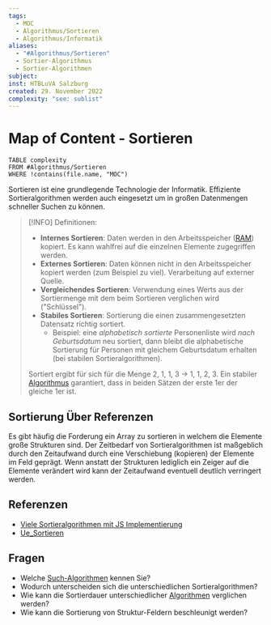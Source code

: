 ```yaml
---
tags:
  - MOC
  - Algorithmus/Sortieren
  - Algorithmus/Informatik
aliases:
  - "#Algorithmus/Sortieren"
  - Sortier-Algorithmus
  - Sortier-Algorithmen
subject: 
inst: HTBLuVA Salzburg
created: 29. November 2022
complexity: "see: sublist"
---
```


# Map of Content - Sortieren

```dataview
TABLE complexity
FROM #Algorithmus/Sortieren
WHERE !contains(file.name, "MOC")
```

Sortieren ist eine grundlegende Technologie der Informatik. Effiziente Sortieralgorithmen werden auch eingesetzt um in großen Datenmengen schneller Suchen zu können.

> [!INFO] Definitionen:
> - **Internes Sortieren**: Daten werden in den Arbeitsspeicher ([RAM](../../Digitaltechnik/Speicherzellen.md)) kopiert. Es kann wahlfrei auf die einzelnen Elemente zugegriffen werden.
> - **Externes Sortieren**: Daten können nicht in den Arbeitsspeicher kopiert werden (zum Beispiel zu viel). Verarbeitung auf externer Quelle.
> - **Vergleichendes Sortieren**: Verwendung eines Werts aus der Sortiermenge mit dem beim Sortieren verglichen wird ("Schlüssel").
> - **Stabiles Sortieren**: Sortierung die einen zusammengesetzten Datensatz richtig sortiert.
> 	- Beispiel: eine *alphabetisch sortierte* Personenliste wird *nach Geburtsdatum* neu sortiert, dann bleibt die alphabetische Sortierung für Personen mit gleichem Geburtsdatum erhalten (bei stabilen Sortieralgorithmen). 
> 
> Sortiert ergibt für sich für die Menge 2, 1, 1, 3 -> 1, 1, 2, 3. Ein stabiler [Algorithmus]({MOC}%20Algorithmus.md) garantiert, dass in beiden Sätzen der erste 1er der gleiche 1er ist.

## Sortierung Über Referenzen

Es gibt häufig die Forderung ein Array zu sortieren in welchem die Elemente große Strukturen sind. Der Zeitbedarf von Sortieralgorithmen ist maßgeblich durch den Zeitaufwand durch eine Verschiebung (kopieren) der Elemente im Feld geprägt. Wenn anstatt der Strukturen lediglich ein Zeiger auf die Elemente verändert wird kann der Zeitaufwand eventuell deutlich verringert werden.

## Referenzen

- [Viele Sortieralgorithmen mit JS Implementierung](http://khan4019.github.io/front-end-Interview-Questions/sort.html)
- [Ue_Sortieren](Uebung/Ue_Sortieren.md)

## Fragen

- Welche [Such-Algorithmen]({MOC}%20Suchen.md) kennen Sie?
- Wodurch unterscheiden sich die unterschiedlichen Sortieralgorithmen?
- Wie kann die Sortierdauer unterschiedlicher [Algorithmen]({MOC}%20Algorithmus.md) verglichen werden?
- Wie kann die Sortierung von Struktur-Feldern beschleunigt werden?
